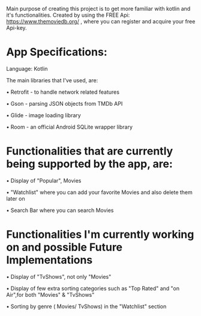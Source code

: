 Main purpose of creating this project is to get more familiar with kotlin and it's functionalities.
Created by using the FREE Api: https://www.themoviedb.org/ , where you can register and acquire your free Api-key.

# App Specifications: #

Language: Kotlin

The main libraries that I've used, are:

• Retrofit - to handle network related features

• Gson - parsing JSON objects from TMDb API

• Glide - image loading library

• Room - an official Android SQLite wrapper library

# Functionalities that are currently being supported by the app, are: #

• Display of "Popular", Movies 
 
• "Watchlist" where you can add your favorite Movies and also delete them later on

• Search Bar where you can search Movies

# Functionalities I'm currently working on and possible Future Implementations #

• Display of "TvShows", not only "Movies"

• Display of few extra sorting categories such as "Top Rated" and "on Air",for both "Movies" & "TvShows"

• Sorting by genre ( Movies/ TvShows) in the "Watchlist" section





